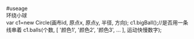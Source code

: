 #useage  
环绕小球  
  var c1=new Circle(画布id, 原点x, 原点y, 半径, 方向);
  c1.bigBall();//是否用一条线串着
  c1.balls(个数, [ '颜色1', '颜色2', '颜色3', ... ], 运动快慢数字);
